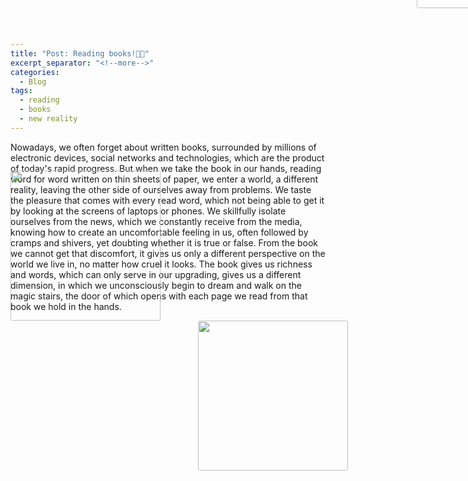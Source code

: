 ```yaml
---
title: "Post: Reading books!📖📕"
excerpt_separator: "<!--more-->"
categories:
  - Blog
tags:
  - reading
  - books
  - new reality
---
```


<!DOCTYPE html>
<html lang="en">
<head>
    <meta charset="UTF-8">
    <title>Title</title>
    <meta name="keywords" content="" />
    <meta name="description" content="" />
    <meta http-equiv="content-type" content="text/html; charset=utf-8" />
    <title>Uncovered by FCSE</title>
    <link href='https://fonts.googleapis.com/css?family=Oswald:400,300' rel='stylesheet' type='text/css' />
    <link href='https://fonts.googleapis.com/css?family=Abel%7CSatisfy' rel='stylesheet' type='text/css' />
</head>
<body>
    <p style="font-family: satisfy, Arial, serif; font-style: oblique;background-color: lightpink;color: #79604b;
        border-radius: 3px; width: 600px">

Nowadays, we often forget about written books, surrounded by millions of electronic devices, social networks and technologies, which are the product of today's rapid progress. But when we take the book in our hands, reading word for word written on thin sheets of paper, we enter a world, a different reality, leaving the other side of ourselves away from problems. We taste the pleasure that comes with every read word, which not being able to get it by looking at the screens of laptops or phones. We skillfully isolate ourselves from the news, which we constantly receive from the media, knowing how to create an uncomfortable feeling in us, often followed by cramps and shivers, yet doubting whether it is true or false. From the book we cannot get that discomfort, it gives us only a different perspective on the world we live in, no matter how cruel it looks. The book gives us richness and words, which can only serve in our upgrading, gives us a different dimension, in which we unconsciously begin to dream and walk on the magic stairs, the door of which opens with each page we read from that book we hold in the hands.
  </p>
  <img src="https://user-images.githubusercontent.com/61246403/123481299-d31bea00-d603-11eb-955f-0140a231ffe9.jpg" style="border-radius: 3px;  margin-left: 300px" height="240px" width="240px">
      
  <img src="https://user-images.githubusercontent.com/61246403/123481312-d7480780-d603-11eb-8144-bdd79f6b66ef.jpg" style="border-radius: 3px; margin-top:-1530px; margin-left: 650px" height="200px" width="400px">
  
  <img src="https://user-images.githubusercontent.com/61246403/124383890-1c88cb00-dccf-11eb-8a6e-f6e07e716c7a.jpg" style="border-radius: 3px; margin-top:-940px; margin-left: 650px" height="200px" width="400px">
  
  <img src="https://user-images.githubusercontent.com/61246403/123481325-dadb8e80-d603-11eb-8d88-277d3af6999d.jpg" style="border-radius: 3px;  margin-top:-480px" height="240px" width="240px">
  </body>
  </html>


